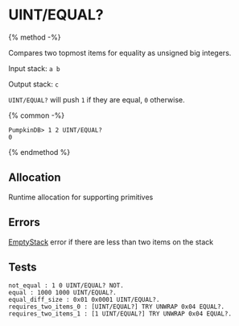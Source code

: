 # UINT/EQUAL?

{% method -%}

Compares two topmost items for equality as unsigned big integers.

Input stack: `a b`

Output stack: `c`

`UINT/EQUAL?` will push `1` if they are equal, `0` otherwise.

{% common -%}

```
PumpkinDB> 1 2 UINT/EQUAL?
0
```

{% endmethod %}

## Allocation

Runtime allocation for supporting primitives

## Errors

[EmptyStack](./errors/EmptyStack.md) error if there are less than two items on the stack

## Tests

```test
not_equal : 1 0 UINT/EQUAL? NOT.
equal : 1000 1000 UINT/EQUAL?.
equal_diff_size : 0x01 0x0001 UINT/EQUAL?.
requires_two_items_0 : [UINT/EQUAL?] TRY UNWRAP 0x04 EQUAL?.
requires_two_items_1 : [1 UINT/EQUAL?] TRY UNWRAP 0x04 EQUAL?.
```
